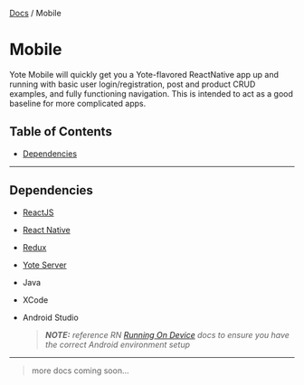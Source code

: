 [Docs](../) / Mobile

Mobile
======

Yote Mobile will quickly get you a Yote-flavored ReactNative app up and running with basic user login/registration, post and product CRUD examples, and fully functioning navigation. This is intended to act as a good baseline for more complicated apps.

## Table of Contents

* [Dependencies](#dependencies)


* * *

## Dependencies
- [ReactJS](https://reactjs.com/)
- [React Native](https://reactnative.com)
- [Redux](https://redux.js.org/)
- [Yote Server](./server)
- Java
- XCode
- Android Studio

  > _**NOTE:** reference RN [Running On Device](http://facebook.github.io/react-native/releases/0.41/docs/running-on-device.html#running-on-device) docs to ensure you have the correct Android environment setup_

* * *


> more docs coming soon... 
